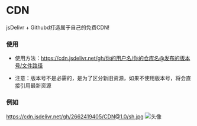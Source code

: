 # CDN
jsDelivr + Githubd打造属于自己的免费CDN!

### 使用

* 使用方法：https://cdn.jsdelivr.net/gh/你的用户名/你的仓库名@发布的版本号/文件路径

* 注意：版本号不是必需的，是为了区分新旧资源，如果不使用版本号，将会直接引用最新资源



### 例如

https://cdn.jsdelivr.net/gh/2662419405/CDN@1.0/sh.jpg ![头像](https://cdn.jsdelivr.net/gh/2662419405/CDN@1.0/sh.jpg)